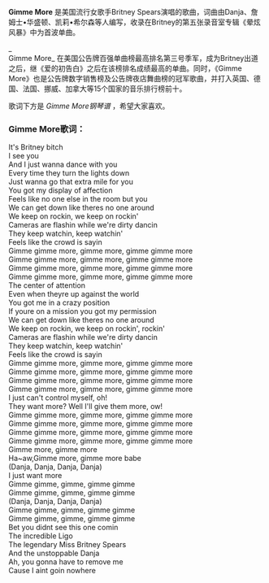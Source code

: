 

**Gimme More** 是美国流行女歌手Britney
Spears演唱的歌曲，词曲由Danja、詹姆士•华盛顿、凯莉•希尔森等人编写，收录在Britney的第五张录音室专辑《晕炫风暴》中为首波单曲。

_  
Gimme More_
在美国公告牌百强单曲榜最高排名第三号季军，成为Britney出道之后，继《爱的初告白》之后在该榜排名成绩最高的单曲。同时，《Gimme
More》也是公告牌数字销售榜及公告牌夜店舞曲榜的冠军歌曲，并打入英国、德国、法国、挪威、加拿大等15个国家的音乐排行榜前十。

  
歌词下方是 _Gimme More钢琴谱_ ，希望大家喜欢。

### Gimme More歌词：

It's Britney bitch  
I see you  
And I just wanna dance with you  
Every time they turn the lights down  
Just wanna go that extra mile for you  
You got my display of affection  
Feels like no one else in the room but you  
We can get down like theres no one around  
We keep on rockin, we keep on rockin'  
Cameras are flashin while we're dirty dancin  
They keep watchin, keep watchin'  
Feels like the crowd is sayin  
Gimme gimme more, gimme more, gimme gimme more  
Gimme gimme more, gimme more, gimme gimme more  
Gimme gimme more, gimme more, gimme gimme more  
Gimme gimme more, gimme more, gimme gimme more  
The center of attention  
Even when theyre up against the world  
You got me in a crazy position  
If youre on a mission you got my permission  
We can get down like theres no one around  
We keep on rockin, we keep on rockin', rockin'  
Cameras are flashin while we're dirty dancin  
They keep watchin, keep watchin'  
Feels like the crowd is sayin  
Gimme gimme more, gimme more, gimme gimme more  
Gimme gimme more, gimme more, gimme gimme more  
Gimme gimme more, gimme more, gimme gimme more  
Gimme gimme more, gimme more, gimme gimme more  
I just can't control myself, oh!  
They want more? Well I'll give them more, ow!  
Gimme gimme more, gimme more, gimme gimme more  
Gimme gimme more, gimme more, gimme gimme more  
Gimme gimme more, gimme more, gimme gimme more  
Gimme gimme more, gimme more, gimme gimme more  
Gimme more, gimme more  
Ha~aw,Gimme more, gimme more babe  
(Danja, Danja, Danja, Danja)  
I just want more  
Gimme gimme, gimme, gimme gimme  
Gimme gimme, gimme, gimme gimme  
(Danja, Danja, Danja, Danja)  
Gimme gimme, gimme, gimme gimme  
Gimme gimme, gimme, gimme gimme  
Bet you didnt see this one comin  
The incredible Ligo  
The legendary Miss Britney Spears  
And the unstoppable Danja  
Ah, you gonna have to remove me  
Cause I aint goin nowhere


